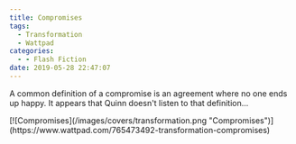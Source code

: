 ```yaml
---
title: Compromises
tags:
  - Transformation
  - Wattpad
categories:
  - - Flash Fiction
date: 2019-05-28 22:47:07
---
```

A common definition of a compromise is an agreement where no one ends up happy.  It appears that Quinn doesn't listen to that definition...<!-- more -->
<div class="center">[![Compromises](/images/covers/transformation.png "Compromises")](https://www.wattpad.com/765473492-transformation-compromises)</div>